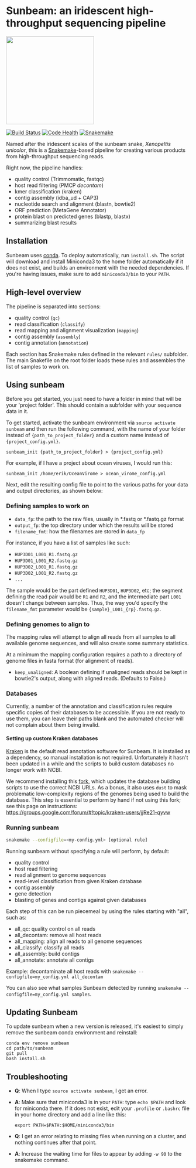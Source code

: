 # Sunbeam: an iridescent high-throughput sequencing pipeline 
<img src="http://i.imgur.com/VW3pvQM.jpg" width=240> 

[![Build Status](https://travis-ci.org/eclarke/sunbeam.svg?branch=master)](https://travis-ci.org/eclarke/sunbeam) 
[![Code Health](https://landscape.io/github/eclarke/sunbeam/master/landscape.svg?style=flat)](https://landscape.io/github/eclarke/sunbeam/master)
[![Snakemake](https://img.shields.io/badge/snakemake-≥3.5.2-brightgreen.svg?style=flat)](http://snakemake.bitbucket.org)


Named after the iridescent scales of the sunbeam snake, _Xenopeltis unicolor_,
this is a [Snakemake](https://bitbucket.org/snakemake/snakemake/)-based pipeline
for creating various products from high-throughput sequencing reads.

Right now, the pipeline handles:

- quality control (Trimmomatic, fastqc)
- host read filtering (PMCP _decontam_)
- kmer classification (kraken)
- contig assembly (idba_ud + CAP3)
- nucleotide search and alignment (blastn, bowtie2)
- ORF prediction (MetaGene Annotator)
- protein blast on predicted genes (blastp, blastx)
- summarizing blast results

## Installation

Sunbeam uses [conda](http://conda.pydata.org/miniconda.html). To deploy
automatically, run `install.sh`. The script will download and install Miniconda3
to the home folder automatically if it does not exist, and builds an environment
with the needed dependencies. If you're having issues, make sure to add 
`miniconda3/bin` to your `PATH`.

## High-level overview

The pipeline is separated into sections: 

- quality control (`qc`)
- read classification (`classify`)
- read mapping and alignment visualization (`mapping`)
- contig assembly (`assembly`)
- contig annotation (`annotation`)

Each section has Snakemake rules defined in the relevant `rules/` subfolder. The
main Snakefile on the root folder loads these rules and assembles the list of
samples to work on.

## Using sunbeam

Before you get started, you just need to have a folder in mind that will be your
'project folder'. This should contain a subfolder with your sequence data
in it.

To get started, activate the sunbeam environment via `source activate sunbeam` 
and then run the following command, with the name of your folder instead of
`{path_to_project_folder}` and a custom name instead of `{project_config.yml}`.

```
sunbeam_init {path_to_project_folder} > {project_config.yml}
```

For example, if I have a project about ocean viruses, I would run this:

`sunbeam_init /home/erik/OceanVirome > ocean_virome_config.yml`

Next, edit the resulting config file to point to the various paths for your data and
output directories, as shown below:

### Defining samples to work on

- `data_fp`: the path to the raw files, usually in *.fastq or *.fastq.gz format
- `output_fp`: the top directory under which the results will be stored
- `filename_fmt`: how the filenames are stored in `data_fp`
  
For instance, if you have a list of samples like such:

- `HUP3D01_L001_R1.fastq.gz`
- `HUP3D01_L001_R2.fastq.gz`
- `HUP3D02_L001_R1.fastq.gz`
- `HUP3D02_L001_R2.fastq.gz`
- `...`
	
The sample would be the part defined `HUP3D01`, `HUP3D02`, etc; the segment
defining the read pair would be `R1` and `R2`, and the intermediate part `L001`
doesn't change between samples. Thus, the way you'd specify the `filename_fmt`
parameter would be `{sample}_L001_{rp}.fastq.gz`.

### Defining genomes to align to

The mapping rules will attempt to align all reads from all samples to all
available genome sequences, and will also create some summary statistics.

At a minimum the mapping configuration requires a path to a directory of genome
files in fasta format (for alignment of reads).

- `keep_unaligned`: A boolean defining if unaligned reads should be kept in
  bowtie2's output, along with aligned reads. (Defaults to False.)


### Databases

Currently, a number of the annotation and classification rules require specific
copies of their databases to be accessible. If you are not ready to use them,
you can leave their paths blank and the automated checker will not complain
about them being invalid. 

#### Setting up custom Kraken databases

[Kraken](https://ccb.jhu.edu/software/kraken/) is the default read annotation software for Sunbeam.
It is installed as a dependency, so manual installation is not required.
Unfortunately it hasn't been updated in a while and the scripts to build custom databases no longer work with NCBI.

We recommend installing this [fork](https://github.com/taltman/kraken), which updates the database building scripts to use the correct NCBI URLs. 
As a bonus, it also uses `dust` to mask problematic low-complexity regions of the genomes being used to build the database. 
This step is essential to perform by hand if not using this fork; see this page on instructions: https://groups.google.com/forum/#!topic/kraken-users/jjRe21-qyvw

### Running sunbeam

```sh
snakemake --configfile=<my-config.yml> [optional rule]
```

Running sunbeam without specifying a rule will perform, by default:

- quality control
- host read filtering
- read alignment to genome sequences
- read-level classification from given Kraken database
- contig assembly
- gene detection
- blasting of genes and contigs against given databases

Each step of this can be run piecemeal by using the rules starting with "all", such as:

- all_qc: quality control on all reads
- all_decontam: remove all host reads
- all_mapping: align all reads to all genome sequences
- all_classify: classify all reads
- all_assembly: build contigs
- all_annotate: annotate all contigs

Example: decontaminate all host reads with ```snakemake --configfile=my_config.yml all_decontam```

You can also see what samples Sunbeam detected by running ```snakemake --configfile=my_config.yml samples```.


## Updating Sunbeam

To update sunbeam when a new version is released, it's easiest to simply remove the sunbeam conda environment and reinstall:

```shell
conda env remove sunbeam
cd path/to/sunbeam
git pull
bash install.sh
```

## Troubleshooting

- **Q**: When I type `source activate sunbeam`, I get an error.
- **A**: Make sure that miniconda3 is in your `PATH`: type `echo $PATH` and look for miniconda there. If it does not exist, edit your `.profile` or `.bashrc` file in your home directory and add a line like this: 
    
    ```
    export PATH=$PATH:$HOME/miniconda3/bin
    ```

- **Q**: I get an error relating to missing files when running on a cluster, and nothing continues after that point.
- **A**: Increase the waiting time for files to appear by adding `-w 90` to the snakemake command. 

[IGV]: https://software.broadinstitute.org/software/igv
[Xvfb]: https://www.x.org/archive/X11R7.7/doc/man/man1/Xvfb.1.xhtml
